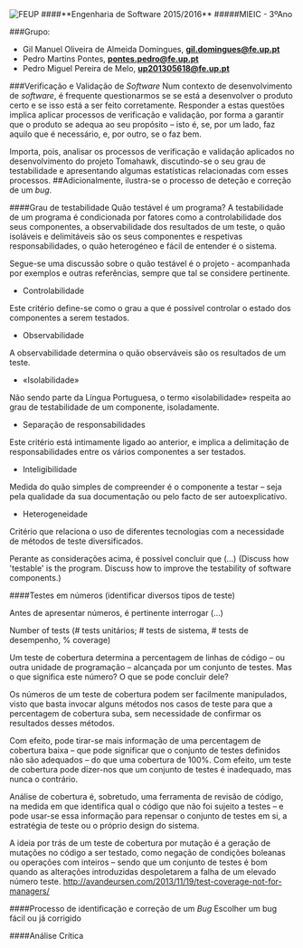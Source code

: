 <img src="https://encrypted-tbn2.gstatic.com/images?q=tbn:ANd9GcQ5v37xur40kL994HczH-li9mzyHP47jhvORpy-vNoHzatPjm11gSvwLVU" alt="FEUP">
####**Engenharia de Software 2015/2016**
#####MIEIC - 3ºAno

###Grupo:
- Gil Manuel Oliveira de Almeida Domingues, **gil.domingues@fe.up.pt**
- Pedro Martins Pontes, **pontes.pedro@fe.up.pt**
- Pedro Miguel Pereira de Melo, **up201305618@fe.up.pt**

###Verificação e Validação de *Software*
Num contexto de desenvolvimento de *software*, é frequente questionarmos se se está a desenvolver o produto certo e se isso está a ser feito corretamente. Responder a estas questões implica aplicar processos de verificação e validação, por forma a garantir que o produto se adequa ao seu propósito – isto é, se, por um lado, faz aquilo que é necessário, e, por outro, se o faz bem.

Importa, pois, analisar os processos de verificação e validação aplicados no desenvolvimento do projeto Tomahawk, discutindo-se o seu grau de testabilidade e apresentando algumas estatísticas relacionadas com esses processos. ##Adicionalmente, ilustra-se o processo de deteção e correção de um *bug*.


####Grau de testabilidade
Quão testável é um programa? A testabilidade de um programa é condicionada por fatores como a controlabilidade dos seus componentes, a observabilidade dos resultados de um teste, o quão isoláveis e delimitáveis são os seus componentes e respetivas responsabilidades, o quão heterogéneo e fácil de entender é o sistema.

Segue-se uma discussão sobre o quão testável é o projeto - acompanhada por exemplos e outras referências, sempre que tal se considere pertinente.

- Controlabilidade

Este critério define-se como o grau a que é possível controlar o estado dos componentes a serem testados. 


- Observabilidade

A observabilidade determina o quão observáveis são os resultados de um teste. 


- «Isolabilidade»

Não sendo parte da Língua Portuguesa, o termo «isolabilidade» respeita ao grau de testabilidade de um componente, isoladamente.


- Separação de responsabilidades

Este critério está intimamente ligado ao anterior, e implica a delimitação de responsabilidades entre os vários componentes a ser testados.


- Inteligibilidade

Medida do quão simples de compreender é o componente a testar – seja pela qualidade da sua documentação ou pelo facto de ser autoexplicativo.


- Heterogeneidade

Critério que relaciona o uso de diferentes tecnologias com a necessidade de métodos de teste diversificados.



Perante as considerações acima, é possível concluir que (…)
(Discuss how 'testable' is the program. Discuss how to improve the testability of software components.)

####Testes em números
(identificar diversos tipos de teste)

Antes de apresentar números, é pertinente interrogar (…)

Number of tests (# tests unitários; # tests de sistema, # tests de desempenho, % coverage)

Um teste de cobertura determina a percentagem de linhas de código – ou outra unidade de programação – alcançada por um conjunto de testes. Mas o que significa este número? O que se pode concluir dele?

Os números de um teste de cobertura podem ser facilmente manipulados, visto que basta invocar alguns métodos nos casos de teste para que a percentagem de cobertura suba, sem necessidade de confirmar os resultados desses métodos.

Com efeito, pode tirar-se mais informação de uma percentagem de cobertura baixa – que  pode significar que o conjunto de testes definidos não são adequados – do que uma cobertura de 100%. Com efeito, um teste de cobertura pode dizer-nos que um conjunto de testes é inadequado, mas nunca o contrário.

Análise de cobertura é, sobretudo, uma ferramenta de revisão de código, na medida em que identifica qual o código que não foi sujeito a testes – e pode usar-se essa informação para repensar o conjunto de testes em si, a estratégia de teste ou o próprio design do sistema.

A ideia por trás de um teste de cobertura por mutação é a geração de mutações no código a ser testado, como negação de condições boleanas ou operações com inteiros – sendo que um conjunto de testes é bom quando as alterações introduzidas despoletarem a falha de um elevado número teste.
http://avandeursen.com/2013/11/19/test-coverage-not-for-managers/

####Processo de identificação e correção de um *Bug*
Escolher um bug fácil ou já corrigido

####Análise Crítica
